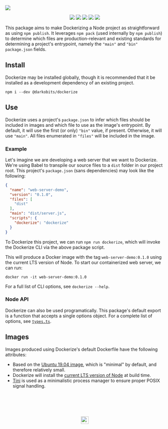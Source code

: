 <a href="#top" id="top">
  <img src="https://user-images.githubusercontent.com/441546/57589163-d5c72e00-74d4-11e9-9007-5fece7c67509.png" style="max-width: 100%;">
</a>
<p align="center">
  <a href="https://www.npmjs.com/package/@darkobits/dockerize"><img src="https://img.shields.io/npm/v/@darkobits/dockerize.svg?style=flat-square"></a>
  <a href="https://travis-ci.org/darkobits/dockerize"><img src="https://img.shields.io/travis/darkobits/dockerize.svg?style=flat-square"></a>
  <a href="https://david-dm.org/darkobits/dockerize"><img src="https://img.shields.io/david/darkobits/dockerize.svg?style=flat-square"></a>
  <a href="https://github.com/conventional-changelog/standard-version"><img src="https://img.shields.io/badge/conventional%20commits-1.0.0-027dc6.svg?style=flat-square"></a>
  <a href="https://github.com/sindresorhus/xo"><img src="https://img.shields.io/badge/code_style-XO-e271a5.svg?style=flat-square"></a>
</p>

This package aims to make Dockerizing a Node project as straightforward as using `npm publish`. It leverages `npm pack` (used internally by `npm publish`) to determine which files are production-relevant and existing standards for determining a project's entrypoint, namely the `"main"` and `"bin"` `package.json` fields.

## Install

Dockerize may be installed globally, though it is recommended that it be installed as a development dependency of an existing project.

```
npm i --dev @darkobits/dockerize
```

## Use

Dockerize uses a project's `package.json` to infer which files should be included in images and which file to use as the image's entrypoint. By default, it will use the first (or only) `"bin"` value, if present. Otherwise, it will use `"main"`. All files enumerated in `"files"` will be included in the image.

### Example

Let's imagine we are developing a web server that we want to Dockerize. We're using Babel to transpile our source files to a `dist` folder in our project root. This project's `package.json` (sans dependencies) may look like the following:

```json
{
  "name": "web-server-demo",
  "version": "0.1.0",
  "files": [
    "dist"
  ],
  "main": "dist/server.js",
  "scripts": {
    "dockerize": "dockerize"
  }
}
```

To Dockerize this project, we can run `npm run dockerize`, which will invoke the Dockerize CLI via the above package script.

This will produce a Docker image with the tag `web-server-demo:0.1.0` using the current LTS version of Node. To start our containerized web server, we can run:

```
docker run -it web-server-demo:0.1.0
```

For a full list of CLI options, see `dockerize --help`.

### Node API

Dockerize can also be used programatically. This package's default export is a function that accepts a single options object. For a complete list of options, see [`types.ts`](/src/etc/types.ts).

## Images

Images produced using Dockerize's default Dockerfile have the following attributes:

* Based on the [Ubuntu 19.04 image](https://hub.docker.com/_/ubuntu), which is "minimal" by default, and therefore relatively small.
* Dockerize will install the [current LTS version of Node](https://github.com/darkobits/node-versions) at build time.
* [Tini](https://github.com/krallin/tini) is used as a minimalistic process manager to ensure proper POSIX signal handling.

## &nbsp;
<p align="center">
  <br>
  <img width="24" height="24" src="https://cloud.githubusercontent.com/assets/441546/25318539/db2f4cf2-2845-11e7-8e10-ef97d91cd538.png">
</p>
